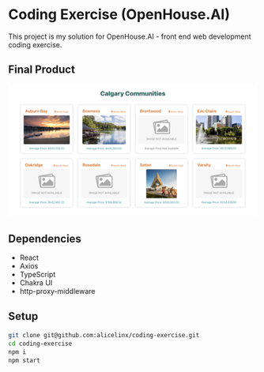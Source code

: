 # Coding Exercise (OpenHouse.AI)

This project is my solution for OpenHouse.AI - front end web development coding exercise.

## Final Product

!["Screenshot of main page"](https://github.com/alicelinx/coding-exercise/blob/main/docs/main.png)

## Dependencies

- React
- Axios
- TypeScript
- Chakra UI
- http-proxy-middleware

## Setup

```sh
git clone git@github.com:alicelinx/coding-exercise.git
cd coding-exercise
npm i
npm start
```
